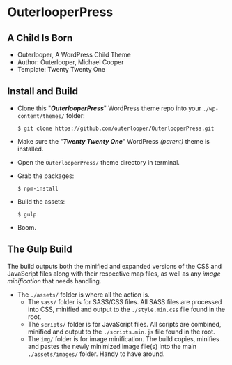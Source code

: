 # OuterlooperPress

## A Child Is Born

- Outerlooper, A WordPress Child Theme
- Author: Outerlooper, Michael Cooper
- Template: Twenty Twenty One

## Install and Build

- Clone this "***OuterlooperPress***" WordPress theme repo into your `./wp-content/themes/` folder:

    `$ git clone https://github.com/outerlooper/OuterlooperPress.git`

- Make sure the "***Twenty Twenty One***" WordPress *(parent)* theme is installed.
- Open the `OuterlooperPress/` theme directory in terminal.
- Grab the packages:

    `$ npm-install`

- Build the assets:

    `$ gulp`

- Boom.

## The Gulp Build

The build outputs both the minified and expanded versions of the CSS and JavaScript files along with their respective map files, as well as any *image minification* that needs handling.

- The `./assets/` folder is where all the action is.
  - The `sass/` folder is for SASS/CSS files. All SASS files are processed into CSS, minified and output to the `./style.min.css` file found in the root.
  - The `scripts/` folder is for JavaScript files. All scripts are combined, minified and output to the `./scripts.min.js` file found in the root.
  - The `img/` folder is for image minification. The build copies, minifies and pastes the newly minimized image file(s) into the main `./assets/images/` folder. Handy to have around.

